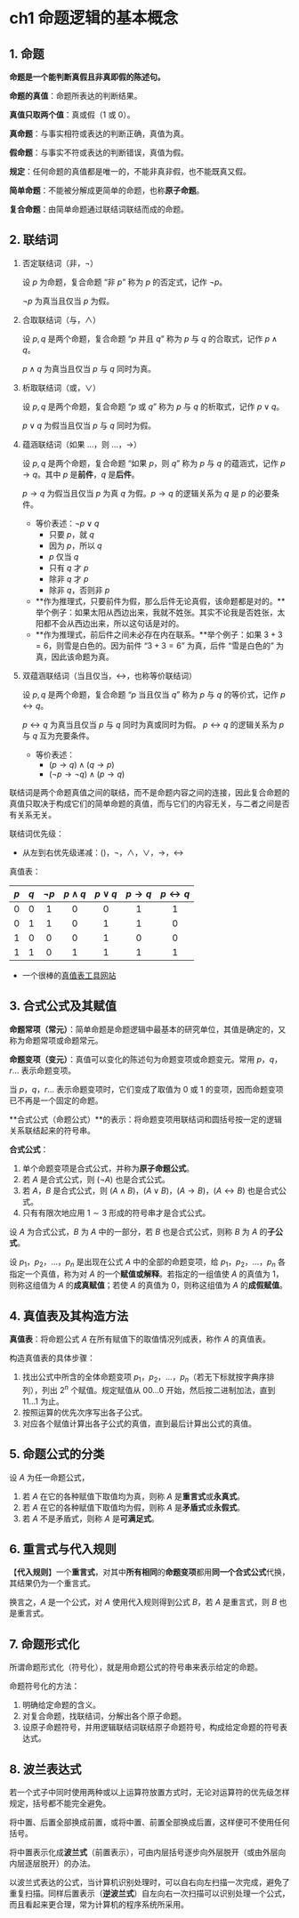# ch1 命题逻辑的基本概念

## 1. 命题

**命题是一个能判断真假且非真即假的陈述句。**

**命题的真值**：命题所表达的判断结果。

**真值只取两个值**：真或假（$1$ 或 $0$）。

**真命题**：与事实相符或表达的判断正确，真值为真。

**假命题**：与事实不符或表达的判断错误，真值为假。

**规定**：任何命题的真值都是唯一的，不能非真非假，也不能既真又假。

**简单命题**：不能被分解成更简单的命题，也称**原子命题**。

**复合命题**：由简单命题通过联结词联结而成的命题。

## 2. 联结词

1. 否定联结词（非，$\lnot$）

    设 $p$ 为命题，复合命题 “非 $p$” 称为 $p$ 的否定式，记作 $\lnot p$。

    $\lnot p$ 为真当且仅当 $p$ 为假。

2. 合取联结词（与，$\land$）

    设 $p,q$ 是两个命题，复合命题 “$p$ 并且 $q$” 称为 $p$ 与 $q$ 的合取式，记作 $p \land q$。

     $p\land q$ 为真当且仅当 $p$ 与 $q$ 同时为真。

3. 析取联结词（或，$\lor$）

    设 $p,q$ 是两个命题，复合命题 “$p$ 或 $q$” 称为 $p$ 与 $q$ 的析取式，记作 $p \lor q$。

     $p\lor q$ 为假当且仅当 $p$ 与 $q$ 同时为假。

4. 蕴涵联结词（如果 $\dots$，则 $\dots$，$\to$）

    设 $p,q$ 是两个命题，复合命题 “如果 $p$，则 $q$” 称为 $p$ 与 $q$ 的蕴涵式，记作 $p \to q$。其中 $p$ 是**前件**，$q$ 是**后件**。

     $p\to q$ 为假当且仅当 $p$ 为真 $q$ 为假。$p\to q$ 的逻辑关系为 $q$ 是 $p$ 的必要条件。

    - 等价表述：$\lnot p \lor q$
        - 只要 $p$，就 $q$
        - 因为 $p$，所以 $q$
        - $p$ 仅当 $q$
        - 只有 $q$ 才 $p$
        - 除非 $q$ 才 $p$
        - 除非 $q$，否则非 $p$
    - **作为推理式，只要前件为假，那么后件无论真假，该命题都是对的。**举个例子：如果太阳从西边出来，我就不姓张。其实不论我是否姓张，太阳都不会从西边出来，所以这句话是对的。
    - **作为推理式，前后件之间未必存在内在联系。**举个例子：如果 $3+3=6$，则雪是白色的。因为前件 “$3+3=6$” 为真，后件 “雪是白色的” 为真，因此该命题为真。

5. 双蕴涵联结词（当且仅当，$\leftrightarrow$，也称等价联结词）

    设 $p,q$ 是两个命题，复合命题 “$p$ 当且仅当 $q$” 称为 $p$ 与 $q$ 的等价式，记作 $p \leftrightarrow q$。

     $p \leftrightarrow q$ 为真当且仅当 $p$ 与 $q$ 同时为真或同时为假。 $p \leftrightarrow q$ 的逻辑关系为 $p$ 与 $q$ 互为充要条件。

    - 等价表述：
        - $(p \to q) \land (q \to p)$
        - $(\lnot p \to \lnot q) \land (p \to q)$

联结词是两个命题真值之间的联结，而不是命题内容之间的连接，因此复合命题的真值只取决于构成它们的简单命题的真值，而与它们的内容无关，与二者之间是否有关系无关。

联结词优先级：

- 从左到右优先级递减：$()$，$\lnot$，$\land$，$\lor$，$\to$，$\leftrightarrow$

真值表：

| $p$  | $q$  | $\lnot p$ | $p \land q$ | $p \lor q$ | $p \to q$ | $p \leftrightarrow q$ |
| :--: | :--: | :-------: | :---------: | :--------: | :-------: | :-------------------: |
| $0$  | $0$  |    $1$    |     $0$     |    $0$     |    $1$    |          $1$          |
| $0$  | $1$  |    $1$    |     $0$     |    $1$     |    $1$    |          $0$          |
| $1$  | $0$  |    $0$    |     $0$     |    $1$     |    $0$    |          $0$          |
| $1$  | $1$  |    $0$    |     $1$     |    $1$     |    $1$    |          $1$          |

- 一个很棒的[真值表工具网站](http://web.stanford.edu/class/cs103/tools/truth-table-tool/)

## 3. 合式公式及其赋值

**命题常项（常元）**：简单命题是命题逻辑中最基本的研究单位，其值是确定的，又称为命题常项或命题常元。

**命题变项（变元）**：真值可以变化的陈述句为命题变项或命题变元。常用 $p$，$q$，$r \dots$ 表示命题变项。

当 $p$，$q$，$r \dots$ 表示命题变项时，它们变成了取值为 $0$ 或 $1$ 的变项，因而命题变项已不再是一个固定的命题。

**合式公式（命题公式）**的表示：将命题变项用联结词和圆括号按一定的逻辑关系联结起来的符号串。

**合式公式**：

1. 单个命题变项是合式公式，并称为**原子命题公式**。
2. 若 $A$ 是合式公式，则 $(\lnot A)$ 也是合式公式。
3. 若 $A$，$B$ 是合式公式，则 $(A \land B)$，$(A \lor B)$，$(A \to B)$，$(A \leftrightarrow B)$ 也是合式公式。
4. 只有有限次地应用 $1 \sim 3$ 形成的符号串才是合式公式。

设 $A$ 为合式公式，$B$ 为 $A$ 中的一部分，若 $B$ 也是合式公式，则称 $B$ 为 $A$ 的**子公式**。

设 $p_1$，$p_2$，$\dots$，$p_n$ 是出现在公式 $A$ 中的全部的命题变项，给 $p_1$，$p_2$，$\dots$，$p_n$ 各指定一个真值，称为对 $A$ 的一个**赋值或解释**。若指定的一组值使 $A$ 的真值为 $1$，则称这组值为 $A$ 的**成真赋值**；若使 $A$ 的真值为 $0$，则称这组值为 $A$ 的**成假赋值**。

## 4. 真值表及其构造方法

**真值表**：将命题公式 $A$ 在所有赋值下的取值情况列成表，称作 $A$ 的真值表。

构造真值表的具体步骤：

1. 找出公式中所含的全体命题变项 $p_1$，$p_2$，$\dots$，$p_n$（若无下标就按字典序排列），列出 $2^n$ 个赋值。规定赋值从 $00\dots 0$ 开始，然后按二进制加法，直到  $11\dots 1$ 为止。
2. 按照运算的优先次序写出各子公式。
3. 对应各个赋值计算出各子公式的真值，直到最后计算出公式的真值。

## 5. 命题公式的分类

设 $A$ 为任一命题公式，

1. 若 $A$ 在它的各种赋值下取值均为真，则称 $A$ 是**重言式**或**永真式**。
2. 若 $A$ 在它的各种赋值下取值均为假，则称 $A$ 是**矛盾式**或**永假式**。
3. 若 $A$ 不是矛盾式，则称 $A$ 是**可满足式**。

## 6. 重言式与代入规则

【**代入规则**】一个**重言式**，对其中**所有相同**的**命题变项**都用**同一个合式公式**代换，其结果仍为一个重言式。

换言之，$A$ 是一个公式，对 $A$ 使用代入规则得到公式 $B$，若 $A$ 是重言式，则 $B$ 也是重言式。

## 7. 命题形式化

所谓命题形式化（符号化），就是用命题公式的符号串来表示给定的命题。

命题符号化的方法：

1. 明确给定命题的含义。
2. 对复合命题，找联结词，分解出各个原子命题。
3. 设原子命题符号，并用逻辑联结词联结原子命题符号，构成给定命题的符号表达式。

## 8. 波兰表达式

若一个式子中同时使用两种或以上运算符放置方式时，无论对运算符的优先级怎样规定，括号都不能完全避免。

将中置、后置全部换成前置，或将中置、前置全部换成后置，这样便可不使用任何括号。

将中置表示化成**波兰式**（前置表示），可由内层括号逐步向外层脱开（或由外层向内层逐层脱开）的办法。

以波兰式表达的公式，当计算机识别处理时，可以自右向左扫描一次完成，避免了重复扫描。同样后置表示（**逆波兰式**）自左向右一次扫描可以识别处理一个公式，而且看起来更合理，常为计算机的程序系统所采用。